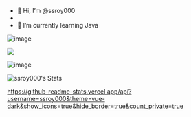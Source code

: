 - 👋 Hi, I’m @ssroy000
- 
- 🌱 I’m currently learning Java 


<!---
ssroy000/ssroy000 is a ✨ special ✨ repository because its `README.md` (this file) appears on your GitHub profile.
You can click the Preview link to take a look at your changes.
--->
![image](https://github.com/ssroy000/ssroy000/assets/161429550/fc647c27-4788-4303-8f47-93023cefdb71)

[![](https://visitcount.itsvg.in/api?id=ssr&label=Profile%20Views&color=10&icon=5&pretty=true)](https://visitcount.itsvg.in)

![image](https://github.com/ssroy000/ssroy000/assets/161429550/edf52a35-098f-4a0d-9006-ef7b91f57e0b)

![ssroy000's Stats](https://github-readme-stats.vercel.app/api?username=ssroy000&theme=vue-dark&show_icons=true&hide_border=true&count_private=true)

https://github-readme-stats.vercel.app/api?username=ssroy000&theme=vue-dark&show_icons=true&hide_border=true&count_private=true
